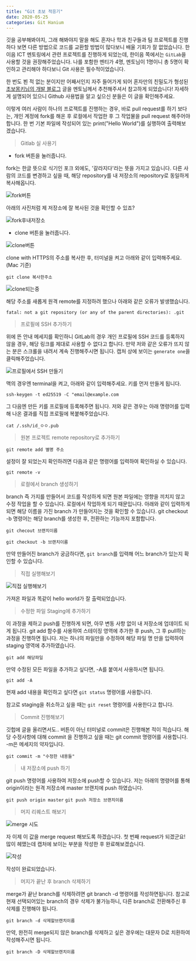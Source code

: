 ```yaml
---
title: "Git 초보 적응기"
date: 2020-05-25
categories: Git Hanium
---
```



깃을 공부해봐야지, 그래 해봐야지 말을 해도 혼자나 학과 친구들과 팀 프로젝트를 진행하다 보면 다른 방법으로 코드를 교환할 방법이 많다보니 배울 기회가 잘 없었습니다.
한이음 ICT 멘토링에서 관련 프로젝트를 진행하게 되었는데, 한이음 쪽에서는 `GitLab`을 사용할 것을 권장해주었습니다.
나를 포함한 멘티가 4명, 멘토님이 1명이니 총 5명이 확인하고 관리해야 하다보니 Git 사용은 필수적이었습니다.


한 번도 뵌 적 없는 분이지만 어째서인지 자주 들어가게 되어 혼자만의 친밀도가 형성된 [초보몽키님의 개발 블로그](https://wayhome25.github.io/git/2017/07/08/git-first-pull-request-story/)
글을 멘토님께서 추천해주셔서 참고하게 되었습니다!
자세하게 설명되어 있으니 Github 사용법을 알고 싶으신 분들은 이 글을 확인해주세요.


이렇게 여러 사람이 하나의 프로젝트를 진행하는 경우, 바로 pull request를 하기 보다는,
개인 계정에 fork를 해온 후 로컬에서 작업한 후 그 작업물을 pull request 해주어야 합니다.
한 번 기본 파일에 작성되어 있는 print("Hello World")를 실행하여 출력해보겠습니다.


> Gitlab 실 사용기


- fork 버튼을 눌러줍니다.


fork는 한글 뜻으로 식기인 포크 외에도, '갈라지다'라는 뜻을 가지고 있습니다.
다른 사람의 코드를 변경하고 싶을 때, 해당 repository를 내 저장소의 repository로 동일하게 복사해옵니다.

  
![fork버튼](https://user-images.githubusercontent.com/43411599/82769374-3ff80a00-9e6f-11ea-89c7-3900d6cd8f21.png)


아래의 사진처럼 제 저장소에 잘 복사된 것을 확인할 수 있죠?


![fork후내저장소](https://user-images.githubusercontent.com/43411599/82770377-4e482500-9e73-11ea-8c21-641e33b6a28a.png)


- clone 버튼을 눌러줍니다.


![clone버튼](https://user-images.githubusercontent.com/43411599/82770772-b2b7b400-9e74-11ea-9b76-5b3138536d70.png)


clone with HTTPS의 주소를 복사한 후, 터미널을 켜고 아래와 같이 입력해주세요. (Mac 기준)


```git clone 복사한주소```


![clone되는중](https://user-images.githubusercontent.com/43411599/82770884-2c4fa200-9e75-11ea-9bba-2d183156284a.png)


해당 주소를 새롭게 원격 remote를 지정하려 했으나 아래와 같은 오류가 발생했습니다.


`fatal: not a git repository (or any of the parent directories): .git`


> 프로필에 SSH 추가하기


위에 뜬 안내 메세지를 확인하니 GitLab의 경우 개인 프로필에 SSH 코드를 등록하지 않을 경우, 해당 링크를 제대로 사용할 수 없다고 합니다.
만약 저와 같은 오류가 뜨지 않는 분은 스크롤을 내려서 계속 진행해주시면 됩니다.
캡처 상에 보이는 `generate one`을 클릭해주었습니다.


![프로필에서 SSH 만들기](https://user-images.githubusercontent.com/43411599/82772339-d6312d80-9e79-11ea-94e6-962431be9c9c.png)


맥의 경우엔 terminal을 켜고, 아래와 같이 입력해주세요. 키를 먼저 만들게 됩니다.


`ssh-keygen -t ed25519 -C "email@example.com`


그 다음엔 만든 키를 프로필에 등록해주면 됩니다. 저와 같은 경우는 아래 명령어를 입력해 나온 결과를 직접 프로필에 복붙해주었습니다.


`cat /.ssh/id_ㅇㅇ.pub`


> 원본 프로젝트 remote repository로 추가하기


`git remote add 별명 주소`


설정이 잘 되었는지 확인하려면 다음과 같은 명령어를 입력하여 확인하실 수 있습니다.


`git remote -v`


> 로컬에서 branch 생성하기


branch 즉 가지를 만들어서 코드를 작성하게 되면 원본 파일에는 영향을 끼치지 않고 수정 작업을 할 수 있습니다.
로컬에서 작업하게 되기 때문입니다.
아래와 같이 입력하게 되면 해당 이름을 가진 branch 가 만들어지는 것을 확인할 수 있습니다.
git checkout -b 명령어는 해당 branch를 생성한 후, 전환하는 기능까지 포함합니다.


`git checout 브랜치이름` 


`git checkout -b 브랜치이름`


만약 만들어진 branch가 궁금하다면, `git branch`를 입력해 어느 branch가 있는지 확인할 수 있습니다.


> 직접 실행해보기


![직접 실행해보기](https://user-images.githubusercontent.com/43411599/82781740-95471200-9e95-11ea-9521-4c6f7cd85676.png)


가져온 파일과 똑같이 hello world가 잘 출력되었습니다.


> 수정한 파일 Staging에 추가하기


이 과정을 제하고 push를 진행하게 되면, 아무 변동 사항 없이 내 저장소에 업데이트 되게 됩니다.
git add 함수를 사용하여 스테이징 영역에 추가한 후 push, 그 후 pull하는 과정을 진행하면 됩니다.
저는 하나의 파일만을 수정하여 해당 파일 명 만을 입력하여 staging 영역에 추가하였습니다.


`git add 해당파일`


만약 수정된 모든 파일을 추가하고 싶다면, -A를 붙여서 사용하시면 됩니다.


`git add -A`


현재 add 내용을 확인하고 싶다면 `git status` 명령어를 사용합니다.


참고로 staging을 취소하고 싶을 때는 `git reset` 명령어를 사용한다고 합니다.


> Commit 진행해보기


깃헙에 글을 올리면서도.. 버튼이 아닌 터미널로 commit은 진행해본 적이 적습니다.
해당 수정사항에 대해 commit 을 진행하고 싶을 때는 git commit 명령어를 사용합니다.
-m은 메세지의 약자입니다.


`git commit -m "수정한 내용들"`


> 내 저장소에 push 하기


git push 명령어를 사용하여 저장소에 push할 수 있습니다.
저는 아래의 명령어를 통해 origin이라는 원격 저장소에 master 브랜치에 push 하였습니다.


`git push origin master`
`git push 저장소 브랜치이름`


> 머지 리퀘스트 해보기


![merge 시도](https://user-images.githubusercontent.com/43411599/82782951-726a2d00-9e98-11ea-8a1f-02961d8e6f4b.png)


자 이제 이 값을 merge request 해보도록 하겠습니다.
첫 번째 request가 되겠군요!
많이 헤맸는데 캡처에 보이는 부분을 작성한 후 완료해보겠습니다.


![작성](https://user-images.githubusercontent.com/43411599/82783038-a5142580-9e98-11ea-9fb7-1b025720a37c.png)


작성이 완료되었습니다.


> 머지가 끝난 후 branch 삭제하기


merge가 끝난 branch를 삭제하려면 git branch -d 명령어를 작성하면됩니다.
참고로 현재 선택되어있는 branch의 경우 삭제가 불가능하니, 다른 branch로 전환해주신 후 삭제를 진행해야 됩니다.


`git branch -d 삭제할브랜치이름`


만약, 완전히 merge되지 않은 branch를 삭제하고 싶은 경우에는 대문자 D로 치환하여 작성해주시면 됩니다.

`git branch -D 삭제할브랜치이름`


